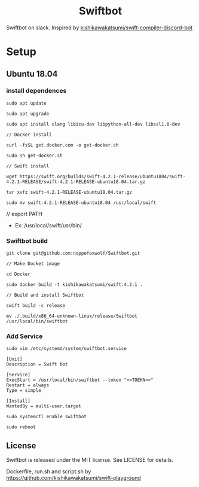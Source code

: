 <h1 align="center">
Swiftbot
<br>
</h1>

Swiftbot on slack.
Inspired by [kishikawakatsumi/swift-compiler-discord-bot](https://github.com/kishikawakatsumi/swift-compiler-discord-bot)

# Setup

## Ubuntu 18.04

### install dependences

```shell
sudo apt update

sudo apt upgrade

sudo apt install clang libicu-dev libpython-all-dev libssl1.0-dev

// Docker install

curl -fsSL get.docker.com -o get-docker.sh

sudo sh get-docker.sh

// Swift install

wget https://swift.org/builds/swift-4.2.1-release/ubuntu1804/swift-4.2.1-RELEASE/swift-4.2.1-RELEASE-ubuntu18.04.tar.gz

tar xvfz swift-4.2.1-RELEASE-ubuntu18.04.tar.gz

sudo mv swift-4.2.1-RELEASE-ubuntu18.04 /usr/local/swift

```

// export PATH

- Ex: /usr/local/swift/usr/bin/


### Swiftbot build

```shell
git clone git@github.com:noppefoxwolf/Swiftbot.git

// Make Docket image

cd Docker

sudo docker build -t kishikawakatsumi/swift:4.2.1 .

// Build and install Swiftbot

swift build -c release

mv ./.build/x86_64-unknown-linux/release/Swiftbot /usr/local/bin/swiftbot

```

### Add Service

```shell
sudo vim /etc/systemd/system/swiftbot.service
```

```service
[Unit]
Description = Swift bot

[Service]
ExecStart = /usr/local/bin/swiftbot --token "<<TOEKN>>"
Restart = always
Type = simple

[Install]
WantedBy = multi-user.target
```

```shell
sudo systemctl enable swiftbot

sudo reboot
```

## License

Swiftbot is released under the MIT license. See LICENSE for details.

Dockerfile, run.sh and script.sh by https://github.com/kishikawakatsumi/swift-playground
